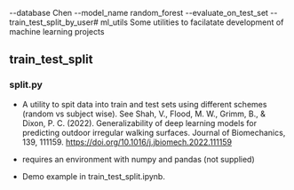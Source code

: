 --database Chen --model_name random_forest --evaluate_on_test_set  --train_test_split_by_user# ml_utils
Some utilities to facilatate development of machine learning projects

## train_test_split

### split.py
- A utility to spit data into train and test sets using different schemes (random vs subject wise).
See Shah, V., Flood, M. W., Grimm, B., & Dixon, P. C. (2022). Generalizability of deep learning models for predicting outdoor irregular walking surfaces. Journal of Biomechanics, 139, 111159. https://doi.org/10.1016/j.jbiomech.2022.111159

- requires an environment with numpy and pandas (not supplied) 
- Demo example in train_test_split.ipynb.  

